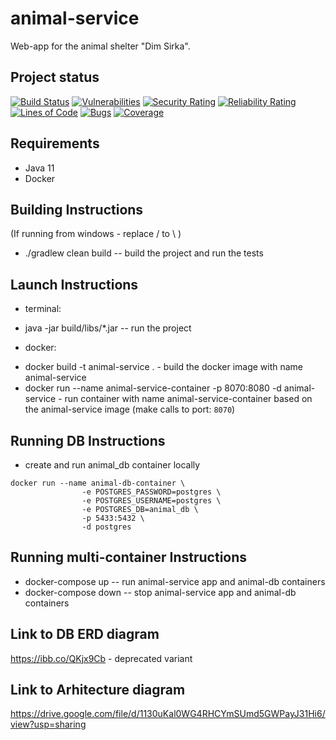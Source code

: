 # animal-service
Web-app for the animal shelter "Dim Sirka".

## Project status
[![Build Status](https://travis-ci.com/dim-sirka/animal-service.svg?branch=main)](https://travis-ci.com/dim-sirka/animal-service)
[![Vulnerabilities](https://sonarcloud.io/api/project_badges/measure?project=dim-sirka_animal-service&metric=vulnerabilities)](https://sonarcloud.io/dashboard?id=dim-sirka_animal-service)
[![Security Rating](https://sonarcloud.io/api/project_badges/measure?project=dim-sirka_animal-service&metric=security_rating)](https://sonarcloud.io/dashboard?id=dim-sirka_animal-service)
[![Reliability Rating](https://sonarcloud.io/api/project_badges/measure?project=dim-sirka_animal-service&metric=reliability_rating)](https://sonarcloud.io/dashboard?id=dim-sirka_animal-service)
[![Lines of Code](https://sonarcloud.io/api/project_badges/measure?project=dim-sirka_animal-service&metric=ncloc)](https://sonarcloud.io/dashboard?id=dim-sirka_animal-service)
[![Bugs](https://sonarcloud.io/api/project_badges/measure?project=dim-sirka_animal-service&metric=bugs)](https://sonarcloud.io/dashboard?id=dim-sirka_animal-service)
[![Coverage](https://sonarcloud.io/api/project_badges/measure?project=dim-sirka_animal-service&metric=coverage)](https://sonarcloud.io/dashboard?id=dim-sirka_animal-service)
## Requirements
* Java 11
* Docker

## Building Instructions
(If running from windows - replace / to \ )
 * ./gradlew clean build -- build the project and run the tests

## Launch Instructions 
 - terminal:
 * java -jar build/libs/*.jar -- run the project
 - docker:
 * docker build -t animal-service . - build the docker image with name animal-service
 * docker run --name animal-service-container -p 8070:8080 -d animal-service - run container with name animal-service-container based on the animal-service image
 (make calls to port: `8070`)
 
## Running DB Instructions
 * create and run animal_db container locally
 ```
 docker run --name animal-db-container \
                 -e POSTGRES_PASSWORD=postgres \
                 -e POSTGRES_USERNAME=postgres \
                 -e POSTGRES_DB=animal_db \
                 -p 5433:5432 \
                 -d postgres 
 ```

## Running multi-container Instructions
* docker-compose up -- run animal-service app and animal-db containers
* docker-compose down -- stop animal-service app and animal-db containers

## Link to DB ERD diagram
https://ibb.co/QKjx9Cb - deprecated variant
## Link to Arhitecture diagram
https://drive.google.com/file/d/1130uKal0WG4RHCYmSUmd5GWPayJ31Hi6/view?usp=sharing
